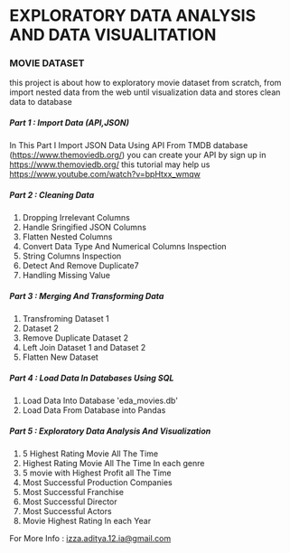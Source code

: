 # EXPLORATORY DATA ANALYSIS AND DATA VISUALITATION
### MOVIE DATASET
this project is about how to exploratory movie dataset from scratch, from import nested data from the web until visualization data and stores clean data to database

##### Part 1 : Import Data (API,JSON)
In This Part I Import JSON Data Using API From TMDB database (https://www.themoviedb.org/)
you can create your API by sign up in https://www.themoviedb.org/
this tutorial may help us https://www.youtube.com/watch?v=bpHtxx_wmqw

##### Part 2 : Cleaning Data
1. Dropping Irrelevant Columns
2. Handle Sringified JSON Columns
3. Flatten Nested Columns
4. Convert Data Type And Numerical Columns Inspection
5. String Columns Inspection
6. Detect And Remove Duplicate7
7. Handling Missing Value

##### Part 3 : Merging And Transforming Data
1. Transfroming Dataset 1
2. Dataset 2
3. Remove Duplicate Dataset 2
4. Left Join Dataset 1 and Dataset 2
5. Flatten New Dataset

##### Part 4 : Load Data In Databases Using SQL
1. Load Data Into Database 'eda_movies.db'
2. Load Data From Database into Pandas

##### Part 5 : Exploratory Data Analysis And Visualization
1. 5 Highest Rating Movie All The Time
2. Highest Rating Movie All The Time In each genre
3. 5 movie with Highest Profit all The Time
4. Most Successful Production Companies
5. Most Successful Franchise
6. Most Successful Director
7. Most Successful Actors
8. Movie Highest Rating In each Year

For More Info : izza.aditya.12.ia@gmail.com
